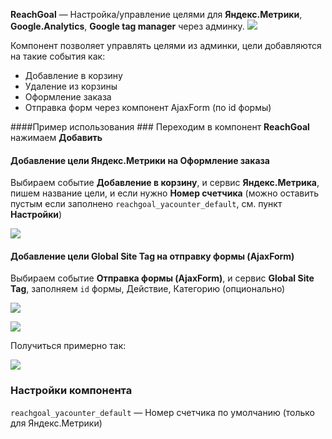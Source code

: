 **ReachGoal** — Настройка/управление целями для **Яндекс.Метрики**, **Google.Analytics**, **Google tag manager** через админку.
[![](https://file.modx.pro/files/b/d/c/bdc375985bd23943731129ed3b337b57.png)](https://file.modx.pro/files/b/d/c/bdc375985bd23943731129ed3b337b57.png)

Компонент позволяет управлять целями из админки, цели добавляются на такие события как:
* Добавление в корзину
* Удаление из корзины
* Оформление заказа
* Отправка форм через компонент AjaxForm (по id формы)

####Пример использования ###
Переходим в компонент **ReachGoal** нажимаем **Добавить**

#### Добавление цели Яндекс.Метрики на Оформление заказа ####
Выбираем событие **Добавление в корзину**, и сервис **Яндекс.Метрика**, пишем название цели, и если нужно **Номер счетчика** (можно оставить пустым если заполнено `reachgoal_yacounter_default`, см. пункт **Настройки**)

[![](https://file.modx.pro/files/3/0/3/3036389349861e3bcfd86f4d296c8bcb.png)](https://file.modx.pro/files/3/0/3/3036389349861e3bcfd86f4d296c8bcb.png)

#### Добавление цели Global Site Tag на отправку формы (AjaxForm) ####
Выбираем событие **Отправка формы (AjaxForm)**, и сервис **Global Site Tag**, заполняем `id` формы, Действие, Категорию (опционально)

[![](https://file.modx.pro/files/0/8/b/08b1fb694ad2bcceaae9ee6a29fcf815.png)](https://file.modx.pro/files/0/8/b/08b1fb694ad2bcceaae9ee6a29fcf815.png)

<a href="https://file.modx.pro/files/0/8/b/08b1fb694ad2bcceaae9ee6a29fcf815.png" rel="fancybox"><img src="https://file.modx.pro/files/0/8/b/08b1fb694ad2bcceaae9ee6a29fcf815.png" class="fancybox thumbnail center"></a>

Получиться примерно так:

[![](https://file.modx.pro/files/7/e/c/7eca53a10577657148fff74f2fd0ca3a.png)](https://file.modx.pro/files/7/e/c/7eca53a10577657148fff74f2fd0ca3a.png)

### Настройки компонента ###
`reachgoal_yacounter_default` — Номер счетчика по умолчанию (только для Яндекс.Метрики)